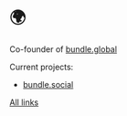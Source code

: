 # 🌍

Co-founder of [bundle.global](https://bundle.global)

Current projects:
- [bundle.social](https://bundle.social)

[All links](https://bento.me/nightspite)

<!--
[![bundle.social](https://github.com/nightspite/nightspite/assets/26671956/aed5f544-1561-4415-a830-a9cac672207d 'bundle.social')](https://bundle.social)

[![bundle.global](https://github.com/nightspite/nightspite/assets/26671956/0a27744d-3c27-4de8-9024-6f231c17ef59 'bundle.global')](https://bundle.global)
-->
